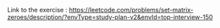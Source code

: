 Link to the exercise : https://leetcode.com/problems/set-matrix-zeroes/description/?envType=study-plan-v2&envId=top-interview-150